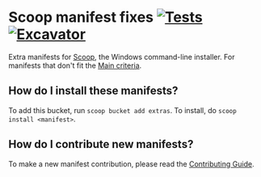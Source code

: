 # Scoop manifest fixes [![Tests](https://github.com/LogicDaemon/ScoopInstaller-manifest-fixes/actions/workflows/ci.yml/badge.svg)](https://github.com/ScoopInstaller/Extras/actions/workflows/ci.yml) [![Excavator](https://github.com/ScoopInstaller/Extras/actions/workflows/excavator.yml/badge.svg)](https://github.com/ScoopInstaller/Extras/actions/workflows/excavator.yml)

Extra manifests for [Scoop](https://scoop.sh), the Windows command-line installer. For manifests that don't fit the [Main criteria](https://github.com/ScoopInstaller/Scoop/wiki/Criteria-for-including-apps-in-the-main-bucket).

How do I install these manifests?
---------------------------------

To add this bucket, run `scoop bucket add extras`. To install, do `scoop install <manifest>`.

How do I contribute new manifests?
----------------------------------

To make a new manifest contribution, please read the [Contributing Guide](https://github.com/ScoopInstaller/.github/blob/main/.github/CONTRIBUTING.md).
